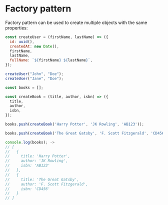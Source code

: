 # Factory pattern

Factory pattern can be used to create multiple objects with the same properties:

```js
const createUser = (firstName, lastName) => ({
  id: uuid(),
  createdAt: new Date(),
  firstName,
  lastName,
  fullName: `${firstName} ${lastName}`,
});

createUser("John", "Doe");
createUser("Jane", "Doe");
```

```js
const books = [];

const createBook = (title, author, isbn) => ({
  title,
  author,
  isbn,
});

books.push(createBook('Harry Potter', 'JK Rowling', 'AB123'));

books.push(createBook('The Great Gatsby', 'F. Scott Fitzgerald', 'CD456'));

console.log(books); ->
// [
//   {
//     title: 'Harry Potter',
//     author: 'JK Rowling',
//     isbn: 'AB123'
//   },
//   {
//     title: 'The Great Gatsby',
//     author: 'F. Scott Fitzgerald',
//     isbn: 'CD456'
//   }
// ]
```
